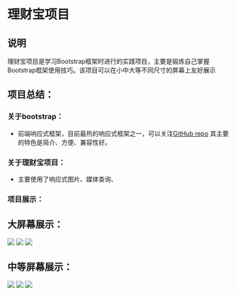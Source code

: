 # 理财宝项目

## 说明
理财宝项目是学习Bootstrap框架时进行的实践项目，主要是锻炼自己掌握Bootstrap框架使用技巧。该项目可以在小中大等不同尺寸的屏幕上友好展示

## 项目总结：

### 关于bootstrap：
* 前端响应式框架，目前最热的响应式框架之一，可以关注[GitHub repo](https://github.com/twbs/bootstrap) 其主要的特色是简介、方便、兼容性好。

### 关于理财宝项目：
* 主要使用了响应式图片、媒体查询、

### 项目展示：
## 大屏幕展示：
![](http://oxnpozqr8.bkt.clouddn.com/%E5%B1%8F%E5%B9%95%E5%BF%AB%E7%85%A7%202017-10-13%20%E4%B8%8B%E5%8D%884.34.38.png)
![](http://oxnpozqr8.bkt.clouddn.com/%E5%B1%8F%E5%B9%95%E5%BF%AB%E7%85%A7%202017-10-13%20%E4%B8%8B%E5%8D%884.49.09.png)
![](http://oxnpozqr8.bkt.clouddn.com/%E5%B1%8F%E5%B9%95%E5%BF%AB%E7%85%A7%202017-10-13%20%E4%B8%8B%E5%8D%884.50.09.png)

## 中等屏幕展示：
![](http://oxnpozqr8.bkt.clouddn.com/%E5%B1%8F%E5%B9%95%E5%BF%AB%E7%85%A7%202017-10-13%20%E4%B8%8B%E5%8D%884.52.30.png)
![](http://oxnpozqr8.bkt.clouddn.com/%E5%B1%8F%E5%B9%95%E5%BF%AB%E7%85%A7%202017-10-13%20%E4%B8%8B%E5%8D%884.53.29.png)
![](http://oxnpozqr8.bkt.clouddn.com/%E5%B1%8F%E5%B9%95%E5%BF%AB%E7%85%A7%202017-10-13%20%E4%B8%8B%E5%8D%884.54.11.png)
